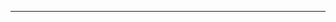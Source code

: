 <!--
CO_OP_TRANSLATOR_METADATA:
{
  "original_hash": "661bbc8e2592ebbb96aa84b1462f5755",
  "translation_date": "2025-08-28T20:06:45+00:00",
  "source_file": "03-CoreGenerativeAITechniques/README.md",
  "language_code": "hk"
}
-->


---

